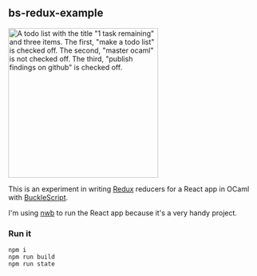 ## bs-redux-example

<img src="http://i.imgur.com/N3p0MZ9.png" width="300" alt='A todo list with the title "1 task remaining" and three items. The first, "make a todo list" is checked off. The second, "master ocaml" is not checked off. The third, "publish findings on github" is checked off.' />

This is an experiment in writing [Redux](http://redux.js.org/) reducers for a React app in OCaml with [BuckleScript](https://github.com/bucklescript/bucklescript).

I'm using [nwb](https://github.com/insin/nwb) to run the React app because it's a very handy project.

### Run it

```
npm i
npm run build
npm run state
```
